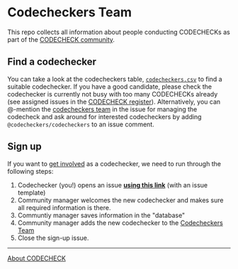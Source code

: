 # Codecheckers Team

This repo collects all information about people conducting CODECHECKs as part of the [CODECHECK community](https://codecheck.org.uk/guide/community-process).

## Find a codechecker

You can take a look at the codecheckers table, [`codecheckers.csv`](codecheckers.csv) to find a suitable codechecker.
If you have a good candidate, please check the codechecker is currently not busy with too many CODECHECKs already (see assigned issues in the [CODECHECK register](https://github.com/codecheckers/register/)).
Alternatively, you can @-mention the [codecheckers team](https://github.com/orgs/codecheckers/teams/codecheckers) in the issue for managing the codecheck and ask around for interested codecheckers by adding `@codecheckers/codecheckers` to an issue comment.

## Sign up

If you want to [get involved](https://codecheck.org.uk/get-involved) as a codechecker, we need to run through the following steps:

1. Codechecker (you!) opens an issue **[using this link](https://github.com/codecheckers/codecheckers/issues/new?assignees=nuest&labels=registration&template=codechecker-registration.md&title=Register+as+codechecker)** (with an issue template)
2. Community manager welcomes the new codechecker and makes sure all required information is there.
3. Communtiy manager saves information in the "database"
4. Community manager adds the new codechecker to the [Codecheckers Team](https://github.com/orgs/codecheckers/teams/codecheckers)
5. Close the sign-up issue.

------

[About CODECHECK](https://codecheck.org.uk/)
